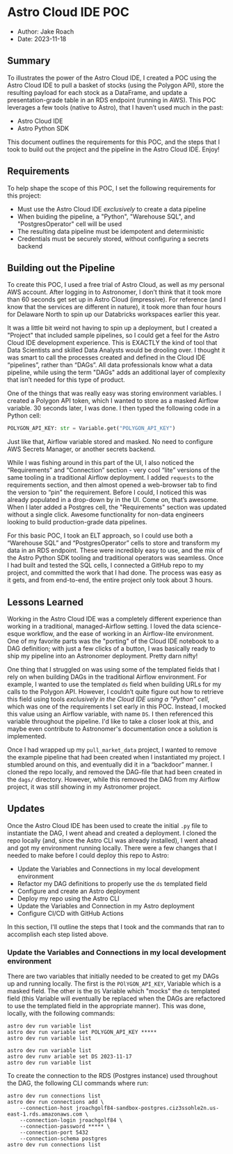 # Astro Cloud IDE POC

- Author: Jake Roach
- Date: 2023-11-18


## Summary

To illustrates the power of the Astro Cloud IDE, I created a POC using the Astro Cloud IDE to pull a basket of stocks 
 (using the Polygon API), store the resulting payload for each stock as a DataFrame, and update a presentation-grade
 table in an RDS endpoint (running in AWS). This POC leverages a few tools (native to Astro), that I haven’t used much 
 in the past:

- Astro Cloud IDE
- Astro Python SDK

This document outlines the requirements for this POC, and the steps that I took to build out the project and the 
 pipeline in the Astro Cloud IDE. Enjoy!

## Requirements
To help shape the scope of this POC, I set the following requirements for this project:

- Must use the Astro Cloud IDE *exclusively* to create a data pipeline
- When buiding the pipeline, a "Python", "Warehouse SQL", and "PostgresOperator" cell will be used 
- The resulting data pipeline must be idempotent and deterministic
- Credentials must be securely stored, without configuring a secrets backend

## Building out the Pipeline

To create this POC, I used a free trial of Astro Cloud, as well as my personal AWS account. After logging in to 
 Astronomer, I don’t think that it took more than 60 seconds get set up in Astro Cloud (impressive). For reference (and
 I know that the services are different in nature), it took more than four hours for Delaware North to spin up our
 Databricks workspaces earlier this year.

It was a little bit weird not having to spin up a deployment, but I created a "Project" that included sample pipelines, 
 so I could get a feel for the Astro Cloud IDE development experience. This is EXACTLY the kind of tool that Data 
 Scientists and skilled Data Analysts would be drooling over. I thought it was smart to call the processes created and 
 defined in the Cloud IDE “pipelines”, rather than “DAGs”. All data professionals know what a data pipeline, while using
 the term "DAGs" adds an additional layer of complexity that isn’t needed for this type of product.

One of the things that was really easy was storing environment variables. I created a Polygon API token, which I wanted 
 to store as a masked Airflow variable. 30 seconds later, I was done. I then typed the following code in a Python cell:

```python
POLYGON_API_KEY: str = Variable.get("POLYGON_API_KEY")
```

Just like that, Airflow variable stored and masked. No need to configure AWS Secrets Manager, or another secrets 
 backend.

While I was fishing around in this part of the UI, I also noticed the “Requirements” and “Connection” section - very 
 cool “lite” versions of the same tooling in a traditional Airflow deployment. I added `requests` to the requirements 
 section, and then almost opened a web-browser tab to find the version to “pin” the requirement. Before I could, I 
 noticed this was already populated in a drop-down by in the UI. Come on, that’s awesome. When I later added a Postgres 
 cell, the "Requirements" section was updated without a single click. Awesome functionality for non-data engineers 
 looking to build production-grade data pipelines.

For this basic POC, I took an ELT approach, so I could use both a “Warehouse SQL” and “PostgresOperator” cells to store 
 and transform my data in an RDS endpoint. These were incredibly easy to use, and the mix of the Astro Python SDK
 tooling and traditional operators was seamless. Once I had built and tested the SQL cells, I connected a GitHub repo to
 my project, and committed the work that I had done. The process was easy as it gets, and from end-to-end, the entire
 project only took about 3 hours.

## Lessons Learned

Working in the Astro Cloud IDE was a completely different experience than working in a traditional, managed-Airflow
 setting. I loved the data science-esque workflow, and the ease of working in an Airflow-lite environment. One of my
 favorite parts was the "porting" of the Cloud IDE notebook to a DAG definition; with just a few clicks of a button, I
 was basically ready to ship my pipeline into an Astronomer deployment. Pretty darn nifty!

One thing that I struggled on was using some of the templated fields that I rely on when building DAGs in the
 traditional Airflow environment. For example, I wanted to use the templated `ds` field when building URLs for my calls 
 to the Polygon API. However, I couldn’t quite figure out how to retrieve this field using tools *exclusively in the
 Cloud IDE using a "Python" cell*, which was one of the requirements I set early in this POC. Instead, I mocked this
 value using an Airflow variable, with name `DS`. I then referenced this variable throughout the pipeline. I'd like to
 take a closer look at this, and maybe even contribute to Astronomer's documentation once a solution is implemented.

Once I had wrapped up my `pull_market_data` project, I wanted to remove the example pipeline that had been created when
 I instantiated my project. I stumbled around on this, and eventually did it in a “backdoor” manner. I cloned the repo
 locally, and removed the DAG-file that had been created in the `dags/` directory. However, while this removed the DAG
 from my Airflow project, it was still showing in my Astronomer project.

## Updates

Once the Astro Cloud IDE has been used to create the initial `.py` file to instantiate the DAG, I went ahead and created
 a deployment. I cloned the repo locally (and, since the Astro CLI was already installed), I went ahead and got my
 environment running locally. There were a few changes that I needed to make before I could deploy this repo to Astro:

- Update the Variables and Connections in my local development environment
- Refactor my DAG definitions to properly use the `ds` templated field
- Configure and create an Astro deployment
- Deploy my repo using the Astro CLI
- Update the Variables and Connection in my Astro deployment
- Configure CI/CD with GitHub Actions

In this section, I'll outline the steps that I took and the commands that ran to accomplish each step listed above.

### Update the Variables and Connections in my local development environment
There are two variables that initially needed to be created to get my DAGs up and running locally. The first is the
 `POlYGON_API_KEY`, Variable which is a masked field. The other is the `DS` Variable which "mocks" the `ds` templated
 field (this Variable will eventually be replaced when the DAGs are refactored to use the templated field in the
 appropriate manner). This was done, locally, with the following commands:

```commandline
astro dev run variable list
astro dev run variable set POLYGON_API_KEY *****
astro dev run variable list
```

```commandline
astro dev run variable list
astro dev runv ariable set DS 2023-11-17
astro dev run variable list
```

To create the connection to the RDS (Postgres instance) used throughout the DAG, the following CLI commands where run:

```commandline
astro dev run connections list
astro dev run connections add \
    --connection-host jroachgolf84-sandbox-postgres.ciz3ssohle2n.us-east-1.rds.amazonaws.com \
    --connection-login jroachgolf84 \
    --connection-password ***** \
    --connection-port 5432
    --connection-schema postgres
astro dev run connections list
```


